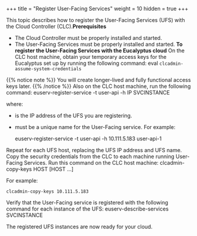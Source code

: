 +++
title = "Register User-Facing Services"
weight = 10
hidden = true
+++

This topic describes how to register the User-Facing Services (UFS) with the Cloud Controller (CLC).**Prerequisites** 

* The Cloud Controller must be properly installed and started. 
* The User-Facing Services must be properly installed and started. 
**To register the User-Facing Services with the Eucalyptus cloud** On the CLC host machine, obtain your temporary access keys for the Eucalyptus set up by running the following command: 
    eval `clcadmin-assume-system-credentials`


{{% notice note %}}
You will create longer-lived and fully functional access keys later. 
{{% /notice %}}
Also on the CLC host machine, run the following command: 
    euserv-register-service -t user-api -h IP SVCINSTANCE

where: 



* is the IP address of the UFS you are registering. 
* must be a unique name for the User-Facing service. 
For example: 


    euserv-register-service -t user-api -h 10.111.5.183 user-api-1

Repeat for each UFS host, replacing the UFS IP address and UFS name. Copy the security credentials from the CLC to each machine running User-Facing Services. Run this command on the CLC host machine: 
    clcadmin-copy-keys HOST [HOST ...]

For example: 


    clcadmin-copy-keys 10.111.5.183

Verify that the User-Facing service is registered with the following command for each instance of the UFS: 
    euserv-describe-services SVCINSTANCE

The registered UFS instances are now ready for your cloud. 

